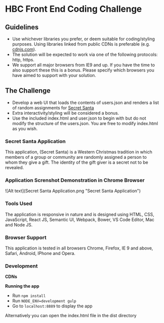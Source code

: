 HBC Front End Coding Challenge
===============================

Guidelines
----------
* Use whichever libraries you prefer, or deem suitable for coding/styling purposes. Using libraries linked from public CDNs is preferable (e.g. [cdnjs.com](https://cdnjs.com/)).
* The solution will be expected to work via one of the following protocols: http, https.
* We support all major browsers from IE9 and up. If you have the time to also support these this is a bonus. Please specify which browsers you have aimed to support with your solution.

The Challenge
-------------
* Develop a web UI that loads the contents of users.json and renders a list of random assignments for [Secret Santa](http://en.wikipedia.org/wiki/Secret_Santa)
* Extra interactivity/styling will be considered a bonus.
* Use the included index.html and user.json to begin with but do not modify the structure of the users.json. You are free to modify index.html as you wish.

### Secret Santa Application

This application, (Secret Santa) is a Western Christmas tradition in which members of a group or community are randomly assigned a person to whom they give a gift. The identity of the gift giver is a secret not to be revealed.

### Application Screnshot Demonstration in Chrome Browser

![Alt text](Secret Santa Application.png "Secret Santa Application")

### Tools Used

The application is responsive in nature and is designed using HTML, CSS, JavaScript, React JS, Semantic UI, Webpack, Bower, VS Code Editor, Mac and Node JS.

### Browser Support

This application is tested in all browsers Chrome, Firefox, IE 9 and above, Safari, Android, IPhone and Opera.

### Development

**CDNs**

**Running the app**

- Run `npm install`
- Run `NODE_ENV=development gulp`
- Go to `localhost:8889` to display the app

Alternatively you can open the index.html file in the dist directory

